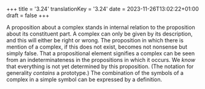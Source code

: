 +++
title = '3.24'
translationKey = '3.24'
date = 2023-11-26T13:02:22+01:00
draft = false
+++

A proposition about a complex stands in internal relation to the proposition about its constituent part.
A
complex can only be given by its description, and this will either be
right or wrong. The proposition in which there is mention of a complex,
if this does not exist, becomes not nonsense but simply false.
That a propositional element signifies a complex can be seen from an indeterminateness in the propositions in which it occurs. We <em>know</em> that everything is not yet determined by this proposition. (The notation for generality <em>contains</em> a prototype.)
The combination of the symbols of a complex in a simple symbol can be expressed by a definition.
